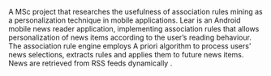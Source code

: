 A MSc project that researches the usefulness of association rules mining as a personalization technique in mobile applications.
Lear is an Android mobile news reader application, implementing association rules that allows personalization of news items according to the user’s reading behaviour.
The association rule engine employs A priori algorithm to process users’ news selections, extracts rules and applies them to future news items. News are retrieved from RSS feeds dynamically .